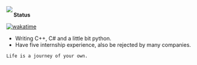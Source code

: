 <img align='left' src='github-metrics.svg'>

**Status**

[![wakatime](https://wakatime.com/badge/user/03bdf8cf-415d-486f-8326-1cb2a1c43d7d.svg)](https://wakatime.com/@03bdf8cf-415d-486f-8326-1cb2a1c43d7d)

- Writing C++, C# and a little bit python.
- Have five internship experience, also be rejected by many companies.

```
Life is a journey of your own.
```
